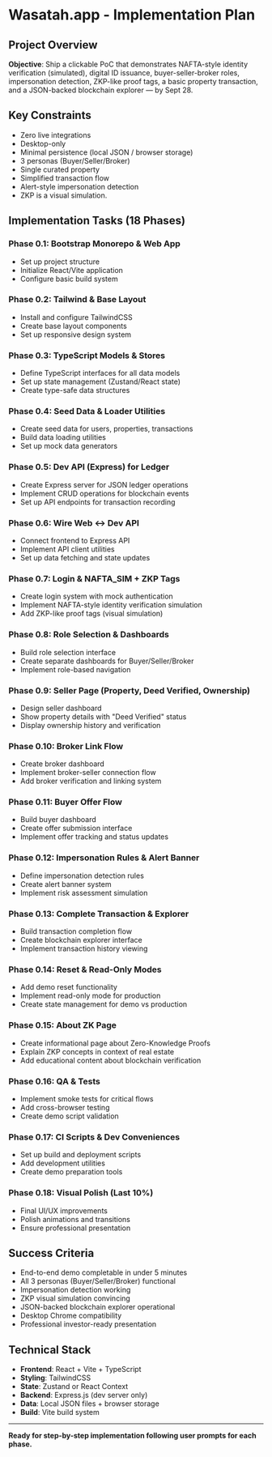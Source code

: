 # Wasatah.app - Implementation Plan

## Project Overview
**Objective**: Ship a clickable PoC that demonstrates NAFTA-style identity verification (simulated), digital ID issuance, buyer-seller-broker roles, impersonation detection, ZKP-like proof tags, a basic property transaction, and a JSON-backed blockchain explorer — by Sept 28.

## Key Constraints
- Zero live integrations
- Desktop-only
- Minimal persistence (local JSON / browser storage)
- 3 personas (Buyer/Seller/Broker)
- Single curated property
- Simplified transaction flow
- Alert-style impersonation detection
- ZKP is a visual simulation.

## Implementation Tasks (18 Phases)

### Phase 0.1: Bootstrap Monorepo & Web App
- Set up project structure
- Initialize React/Vite application
- Configure basic build system

### Phase 0.2: Tailwind & Base Layout
- Install and configure TailwindCSS
- Create base layout components
- Set up responsive design system

### Phase 0.3: TypeScript Models & Stores
- Define TypeScript interfaces for all data models
- Set up state management (Zustand/React state)
- Create type-safe data structures

### Phase 0.4: Seed Data & Loader Utilities
- Create seed data for users, properties, transactions
- Build data loading utilities
- Set up mock data generators

### Phase 0.5: Dev API (Express) for Ledger
- Create Express server for JSON ledger operations
- Implement CRUD operations for blockchain events
- Set up API endpoints for transaction recording

### Phase 0.6: Wire Web ↔ Dev API
- Connect frontend to Express API
- Implement API client utilities
- Set up data fetching and state updates

### Phase 0.7: Login & NAFTA_SIM + ZKP Tags
- Create login system with mock authentication
- Implement NAFTA-style identity verification simulation
- Add ZKP-like proof tags (visual simulation)

### Phase 0.8: Role Selection & Dashboards
- Build role selection interface
- Create separate dashboards for Buyer/Seller/Broker
- Implement role-based navigation

### Phase 0.9: Seller Page (Property, Deed Verified, Ownership)
- Design seller dashboard
- Show property details with "Deed Verified" status
- Display ownership history and verification

### Phase 0.10: Broker Link Flow
- Create broker dashboard
- Implement broker-seller connection flow
- Add broker verification and linking system

### Phase 0.11: Buyer Offer Flow
- Build buyer dashboard
- Create offer submission interface
- Implement offer tracking and status updates

### Phase 0.12: Impersonation Rules & Alert Banner
- Define impersonation detection rules
- Create alert banner system
- Implement risk assessment simulation

### Phase 0.13: Complete Transaction & Explorer
- Build transaction completion flow
- Create blockchain explorer interface
- Implement transaction history viewing

### Phase 0.14: Reset & Read-Only Modes
- Add demo reset functionality
- Implement read-only mode for production
- Create state management for demo vs production

### Phase 0.15: About ZK Page
- Create informational page about Zero-Knowledge Proofs
- Explain ZKP concepts in context of real estate
- Add educational content about blockchain verification

### Phase 0.16: QA & Tests
- Implement smoke tests for critical flows
- Add cross-browser testing
- Create demo script validation

### Phase 0.17: CI Scripts & Dev Conveniences
- Set up build and deployment scripts
- Add development utilities
- Create demo preparation tools

### Phase 0.18: Visual Polish (Last 10%)
- Final UI/UX improvements
- Polish animations and transitions
- Ensure professional presentation

## Success Criteria
- End-to-end demo completable in under 5 minutes
- All 3 personas (Buyer/Seller/Broker) functional
- Impersonation detection working
- ZKP visual simulation convincing
- JSON-backed blockchain explorer operational
- Desktop Chrome compatibility
- Professional investor-ready presentation

## Technical Stack
- **Frontend**: React + Vite + TypeScript
- **Styling**: TailwindCSS
- **State**: Zustand or React Context
- **Backend**: Express.js (dev server only)
- **Data**: Local JSON files + browser storage
- **Build**: Vite build system

---

**Ready for step-by-step implementation following user prompts for each phase.**
